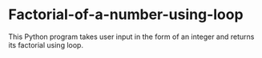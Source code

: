 # Factorial-of-a-number-using-loop
This Python program takes user input in the form of an integer and returns its factorial using loop.

